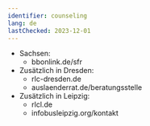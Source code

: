 ```yaml
---
identifier: counseling
lang: de
lastChecked: 2023-12-01
---
```


- Sachsen:
  - bbonlink.de/sfr
- Zusätzlich in Dresden:
  - rlc-dresden.de
  - auslaenderrat.de/beratungsstelle
- Zusätzlich in Leipzig:
  - rlcl.de
  - infobusleipzig.org/kontakt
